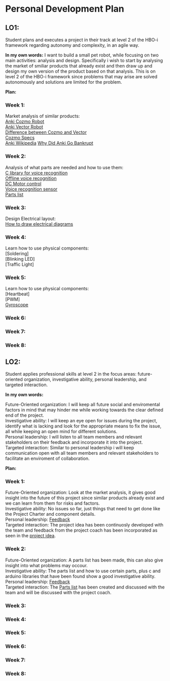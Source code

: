 # Personal Development Plan

## LO1:
Student plans and executes a project in their track at level 2 of the HBO-i framework regarding autonomy and complexity, in an agile way.

**In my own words:**
I want to build a small pet robot, while focusing on two main activities: analysis and design. Specifically i wish to start by analysing the market of smiliar products that already exist and then draw up and design my own version of the product based on that analysis. This is on level 2 of the HBO-i framework since problems that may arise are solved autonomously and solutions are limited for the problem.

**Plan:**
### Week 1:
Market analysis of similar products:  
[Anki Cozmo Robot](https://ankicozmorobot.com/)  
[Anki Vector Robot](https://anki.bot/)  
[Difference between Cozmo and Vector](https://www.reddit.com/r/AnkiVector/comments/cknxyo/whats_difference_in_vector_and_cozmo/)  
[Cozmo Specs](https://people.tamu.edu/~hsieh/ICIA/CozmoRobot/CozPendant.pdf)  
[Anki Wikipedia](https://en.wikipedia.org/wiki/Anki_(American_company))  
[Why Did Anki Go Bankrupt](https://www.failory.com/cemetery/anki)  

### Week 2:
Analysis of what parts are needed and how to use them:  
[C library for voice recognition](https://github.com/H2CO3/libsprec)  
[Offline voice recognition](https://www.reddit.com/r/arduino/comments/1ahj7p1/fully_offline_voice_recognition_module_with/)  
[DC Motor control](https://docs.arduino.cc/tutorials/motor-shield-rev3/msr3-controlling-dc-motor/)  
[Voice recognition sensor](https://www.dfrobot.com/product-2665.html?tracking=65bf32787571b)  
[Parts list](https://github.com/FontysVenlo/prj4e-repository-group_e01/blob/main/doc/parts_list.md)  

### Week 3:
Design Electrical layout:  
[How to draw electrical diagrams](https://www.smartdraw.com/circuit-diagram/how-to-draw-electrical-diagrams.htm)  

### Week 4:
Learn how to use physical components:  
[Soldering]  
[Blinking LED]  
[Traffic Light]  

### Week 5:
Learn how to use physical components:  
[Heartbeat]  
[PWM]  
[Gyroscope](https://randomnerdtutorials.com/esp32-mpu-6050-accelerometer-gyroscope-arduino/)  

### Week 6:

### Week 7:

### Week 8:

## LO2:
Student applies professional skills at level 2 in the focus areas: future-oriented organization, investigative ability, personal leadership, and targeted interaction.

**In my own words:**

Future-Oriented organization: I will keep all future social and enviromental factors in mind that may hinder me while working towards the clear defined end of the project.  
Investigative ability: I will keep an eye open for issues during the project, identify what is lacking and look for the appropriate means to fix the issue, all while keeping an open mind for different solutions.  
Personal leadership: I will listen to all team members and relevant stakeholders on their feedback and incorporate it into the project.  
Targeted interaction: Similar to personal leadership i will keep communication open with all team members and relevant stakeholders to facilitate an enviroment of collaboration.

**Plan:**
### Week 1:
Future-Oriented organization: Look at the market analysis, it gives good insight into the future of this project since similar products already exist and we can learn from them for risks and factors.  
Investigative ability: No issues so far, just things that need to get done like the Project Charter and component details.  
Personal leadership: [Feedback](https://canvas.fontys.nl/courses/26466/external_tools/162)  
Targeted interaction: The project idea has been continuosly developed with the team and feedback from the project coach has been incorporated as seen in the [project idea](https://github.com/FontysVenlo/prj4e-repository-group_e01/blob/main/doc/Project_4_Project_Idea.pdf).  

### Week 2:
Future-Oriented organization: A parts list has been made, this can also give insight into what problems may occour.  
Investigative ability: The parts list and how to use certain parts, plus c and arduino libraries that have been found show a good investigative ability.  
Personal leadership: [Feedback](https://canvas.fontys.nl/courses/26466/external_tools/162)  
Targeted interaction: The [Parts list](https://github.com/FontysVenlo/prj4e-repository-group_e01/blob/main/doc/parts_list.md) has been created and discussed with the team and will be discussed with the project coach.  

### Week 3:

### Week 4:

### Week 5:

### Week 6:

### Week 7:

### Week 8:
